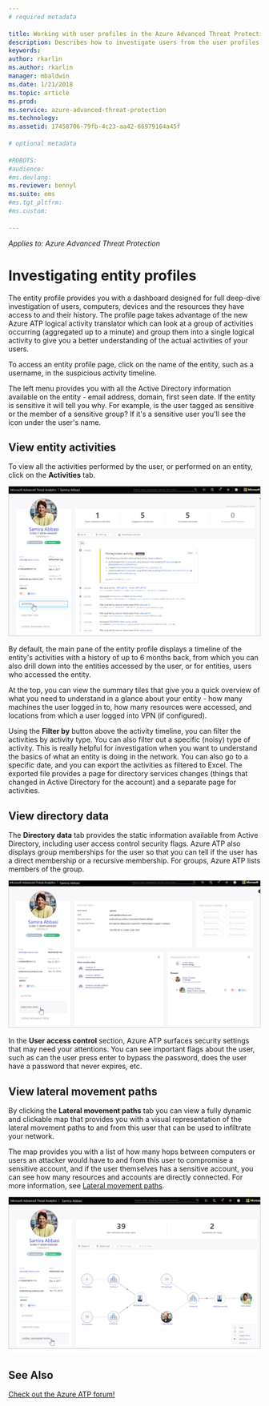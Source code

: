 ```yaml
---
# required metadata

title: Working with user profiles in the Azure Advanced Threat Protection workspace portal | Microsoft Docs
description: Describes how to investigate users from the user profiles screen in the Azure ATP workspace portal
keywords:
author: rkarlin
ms.author: rkarlin
manager: mbaldwin
ms.date: 1/21/2018
ms.topic: article
ms.prod:
ms.service: azure-advanced-threat-protection
ms.technology:
ms.assetid: 17458706-79fb-4c23-aa42-66979164a45f

# optional metadata

#ROBOTS:
#audience:
#ms.devlang:
ms.reviewer: bennyl
ms.suite: ems
#ms.tgt_pltfrm:
#ms.custom:

---
```


*Applies to: Azure Advanced Threat Protection*



# Investigating entity profiles

The entity profile provides you with a dashboard designed for full deep-dive investigation of users, computers, devices and the resources they have access to and their history. The profile page takes advantage of the new Azure ATP logical activity translator which can look at a group of activities occurring (aggregated up to a minute) and group them into a single logical activity to give you a better understanding of the actual activities of your users.

To access an entity profile page, click on the name of the entity, such as a username, in the suspicious activity timeline.

The left menu provides you with all the Active Directory information available on the entity - email address, domain, first seen date. If the entity is sensitive it will tell you why. For example, is the user tagged as sensitive or the member of a sensitive group?
If it's a sensitive user you'll see the icon under the user's name.

## View entity activities

To view all the activities performed by the user, or performed on an entity, click on the **Activities** tab. 

 ![user profile activities](media/user-profile-activities.png)

By default, the main pane of the entity profile displays a timeline of the entity's activities with a history of up to 6 months back, from which you can also drill down into the entities accessed by the user, or for entities, users who accessed the entity.

At the top, you can view the summary tiles that give you a quick overview of what you need to understand in a glance about your entity - how many machines the user logged in to, how many resources were accessed, and locations from which a user logged into VPN (if configured). 

Using the **Filter by** button above the activity timeline, you can filter the activities by activity type. You can also filter out a specific (noisy) type of activity. This is really helpful for investigation when you want to understand the basics of what an entity is doing in the network. You can also go to a specific date, and you can export the activities as filtered to Excel. The exported file provides a page for directory services changes (things that changed in Active Directory for the account) and a separate page for activities. 

## View directory data

The **Directory data** tab provides the static information available from Active Directory, including user access control security flags. Azure ATP also displays group memberships for the user so that you can tell if the user has a direct membership or a recursive membership. For groups, Azure ATP lists members of the group.

 ![user profile directory data](media/user-profile-dir-data.png)

In the **User access control** section, Azure ATP surfaces security settings that may need your attentions. You can see important flags about the user, such as can the user press enter to bypass the password, does the user have a password that never expires, etc. 

## View lateral movement paths

By clicking the **Lateral movement paths** tab you can view a fully dynamic and clickable map that provides you with a visual representation of the lateral movement paths to and from this user that can be used to infiltrate your network.

The map provides you with a list of how many hops between computers or users an attacker would have to and from this user to compromise a sensitive account, and if the user themselves has a sensitive account, you can see how many resources and accounts are directly connected. For more information, see [Lateral movement paths](use-case-lateral-movement-path.md). 

 ![user profile lateral movement paths](media/user-profile-lateral-movement-paths.png)


## See Also
[Check out the Azure ATP forum!](https://social.technet.microsoft.com/Forums/security/home?forum=mata)
